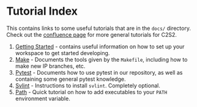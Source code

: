 # Tutorial Index
This contains links to some useful tutorials that are in the `docs/` directory. Check out the [confluence page](https://confluence.cornell.edu/display/c2s2/C2S2+Tutorials+and+Trainings) for more general tutorials for C2S2.

1. [Getting Started](getting-started.md) - contains useful information on how to set up your workspace to get started developing.
2. [Make](make.md) - Documents the tools given by the `Makefile`, including how to make new IP branches, etc.
3. [Pytest](pytest.md) - Documents how to use pytest in our repository, as well as containing some general pytest knowledge.
4. [Svlint](svlint.md) - Instructions to install `svlint`. Completely optional.
5. [Path](path.md) - Quick tutorial on how to add executables to your `PATH` environment variable.
